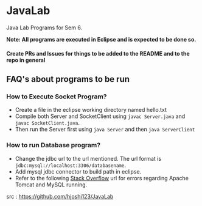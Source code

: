 # JavaLab
Java Lab Programs for Sem 6. 

**Note: All programs are executed in Eclipse and is expected to be done so.**

#### Create PRs and Issues for things to be added to the README and to the repo in general

## FAQ's about programs to be run

### How to Execute Socket Program?
* Create a file in the eclipse working directory named hello.txt
* Compile both Server and SocketClient using `javac Server.java` and `javac SocketClient.java`.
* Then run the Server first using `java Server` and then `java ServerClient`

### How to run Database program?
* Change the jdbc url to the url mentioned. The url format is `jdbc:mysql://localhost:3306/databasename`.
* Add mysql jdbc connector to build path in eclipse.
* Refer to the following [Stack Overflow](https://stackoverflow.com/questions/17484764/java-lang-classnotfoundexception-com-mysql-jdbc-driver-in-eclipse) url for errors regarding Apache Tomcat and MySQL running.

src : https://github.com/hjoshi123/JavaLab
